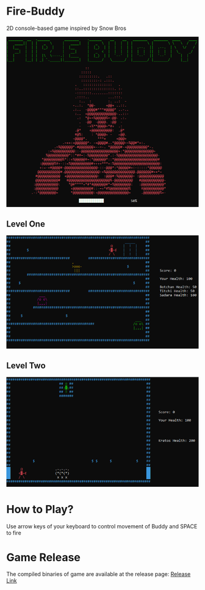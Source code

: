 # Fire-Buddy

2D console-based game inspired by Snow Bros

![Loading Page](Images/1.png)

## Level One

![Loading Page](Images/7.png)

## Level Two

![Loading Page](Images/8.png)

# How to Play?

Use arrow keys of your keyboard to control movement of Buddy and SPACE to fire

# Game Release

The compiled binaries of game are available at the release page:
[Release Link](https://github.com/mwaliahmad/Fire-Buddy/releases/tag/v1.0)
